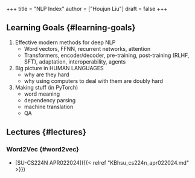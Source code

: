 +++
title = "NLP Index"
author = ["Houjun Liu"]
draft = false
+++

## Learning Goals {#learning-goals}

1.  Effective modern methods for deep NLP
    -   Word vectors, FFNN, recurrent networks, attention
    -   Transformers, encoder/decoder, pre-training, post-training (RLHF, SFT), adaptation, interoperability, agents
2.  Big picture in HUMAN LANGUAGES
    -   why are they hard
    -   why using computers to deal with them are doubly hard
3.  Making stuff (in PyTorch)
    -   word meaning
    -   dependency parsing
    -   machine translation
    -   QA


## Lectures {#lectures}


### Word2Vec {#word2vec}

-   [SU-CS224N APR022024]({{< relref "KBhsu_cs224n_apr022024.md" >}})
